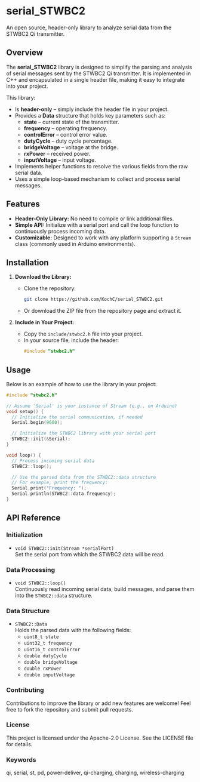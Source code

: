 # serial_STWBC2

An open source, header-only library to analyze serial data from the STWBC2 Qi transmitter.

## Overview

The **serial_STWBC2** library is designed to simplify the parsing and analysis of serial messages sent by the STWBC2 Qi transmitter. It is implemented in C++ and encapsulated in a single header file, making it easy to integrate into your project.

This library:
- Is **header-only** – simply include the header file in your project.
- Provides a **Data** structure that holds key parameters such as:
  - **state** – current state of the transmitter.
  - **frequency** – operating frequency.
  - **controlError** – control error value.
  - **dutyCycle** – duty cycle percentage.
  - **bridgeVoltage** – voltage at the bridge.
  - **rxPower** – received power.
  - **inputVoltage** – input voltage.
- Implements helper functions to resolve the various fields from the raw serial data.
- Uses a simple loop-based mechanism to collect and process serial messages.

## Features

- **Header-Only Library:** No need to compile or link additional files.
- **Simple API:** Initialize with a serial port and call the loop function to continuously process incoming data.
- **Customizable:** Designed to work with any platform supporting a `Stream` class (commonly used in Arduino environments).

## Installation

1. **Download the Library:**
   - Clone the repository:
     ```bash
     git clone https://github.com/KochC/serial_STWBC2.git
     ```
   - Or download the ZIP file from the repository page and extract it.

2. **Include in Your Project:**
   - Copy the `include/stwbc2.h` file into your project.
   - In your source file, include the header:
     ```cpp
     #include "stwbc2.h"
     ```

## Usage

Below is an example of how to use the library in your project:

```cpp
#include "stwbc2.h"

// Assume 'Serial' is your instance of Stream (e.g., on Arduino)
void setup() {
  // Initialize the serial communication, if needed
  Serial.begin(9600);

  // Initialize the STWBC2 library with your serial port
  STWBC2::init(&Serial);
}

void loop() {
  // Process incoming serial data
  STWBC2::loop();

  // Use the parsed data from the STWBC2::data structure
  // For example, print the frequency:
  Serial.print("Frequency: ");
  Serial.println(STWBC2::data.frequency);
}
```

## API Reference
### Initialization
 - `void STWBC2::init(Stream *serialPort)`  
   Set the serial port from which the STWBC2 data will be read.
### Data Processing
 - `void STWBC2::loop()`  
   Continuously read incoming serial data, build messages, and parse them into the `STWBC2::data` structure.

### Data Structure
 - `STWBC2::Data`  
   Holds the parsed data with the following fields:
   - `uint8_t state`
   - `uint32_t frequency`
   - `uint16_t controlError`
   - `double dutyCycle`
   - `double bridgeVoltage`
   - `double rxPower`
   - `double inputVoltage`

### Contributing
Contributions to improve the library or add new features are welcome! Feel free to fork the repository and submit pull requests.

### License
This project is licensed under the Apache-2.0 License. See the LICENSE file for details.

### Keywords
qi, serial, st, pd, power-deliver, qi-charging, charging, wireless-charging


